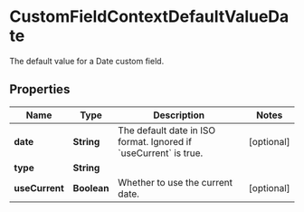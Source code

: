 

# CustomFieldContextDefaultValueDate

The default value for a Date custom field.

## Properties

| Name | Type | Description | Notes |
|------------ | ------------- | ------------- | -------------|
|**date** | **String** | The default date in ISO format. Ignored if &#x60;useCurrent&#x60; is true. |  [optional] |
|**type** | **String** |  |  |
|**useCurrent** | **Boolean** | Whether to use the current date. |  [optional] |




